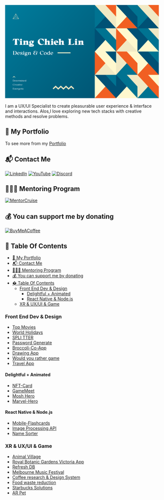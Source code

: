 <img src='./img/TCL_Header.png' alt='TCL-header'/>

I am a UX/UI Specialist to create pleasurable user experience & interface and interactions. Alos,I love exploring new tech stacks with creative methods and resolve problems.

## 💼 My Portfolio

To see more from my [Portfolio](https://tingchiehlin.com/)

## 📬 Contact Me

[![LinkedIn](https://img.shields.io/badge/LinkedIn-%230077B5.svg?logo=linkedin&logoColor=white)](https://www.linkedin.com/in/cooloojayoo/)
[![YouTube](https://img.shields.io/badge/YouTube-%23FF0000.svg?logo=YouTube&logoColor=white)](https://www.youtube.com/@jaylinxr)
[![Discord](https://img.shields.io/badge/Discord-%237289DA.svg?logo=discord&logoColor=white)](https://discord.com/invite/vJtN5QtQtP)

## 🧑🏼‍🏫 Mentoring Program

<a href="https://mentorcruise.com/mentor/tingchiehlin/">
<img src="https://cdn.mentorcruise.com/img/banner/navy-booking-badge.svg" width="240" alt="MentorCruise">
</a>

## 💰 You can support me by donating

[![BuyMeACoffee](https://img.shields.io/badge/Buy%20Me%20a%20Coffee-ffdd00?style=for-the-badge&logo=buy-me-a-coffee&logoColor=black)](https://www.buymeacoffee.com/tingchiehlin)

## 📖 Table Of Contents

- [💼 My Portfolio](#-my-portfolio)
- [📬 Contact Me](#-contact-me)
- [🧑🏼‍🏫 Mentoring Program](#-mentoring-program)
- [💰 You can support me by donating](#-you-can-support-me-by-donating)
- [� Table Of Contents](#-table-of-contents)
  - [Front End Dev \& Design](#front-end-dev--design)
    - [Delightful + Animated](#delightful--animated)
    - [React Native \& Node.js](#react-native--nodejs)
  - [XR \& UX/UI \& Game](#xr--uxui--game)

### Front End Dev & Design

- [Top Movies](https://github.com/TingChiehLin/top-movies)
- [World Holidays](https://github.com/TingChiehLin/world-holidays)
- [SPLI TTER](https://github.com/TingChiehLin/spli-tter-ui)
- [Password Generate](https://github.com/TingChiehLin/password-generator)
- [Broccoli-Co-App](https://github.com/TingChiehLin/Broccoli-Co-App)
- [Drawing App](https://github.com/TingChiehLin/drawing-board)
- [Would you rather game](https://github.com/TingChiehLin/Would-You-Rather-Game)
- [Travel App](https://github.com/TingChiehLin/Travel-App)

#### Delightful + Animated

- [NFT-Card](https://github.com/TingChiehLin/nft-card)
- [GameMeet](https://gamemeet.vercel.app/)
- [Mosh Hero](https://github.com/TingChiehLin/mosh_hero)
- [Marvel-Hero](https://github.com/TingChiehLin/marvel-hero)

#### React Native & Node.js

- [Mobile-Flashcards](https://github.com/TingChiehLin/Mobile-Flashcards)
- [Image Processing API](https://github.com/TingChiehLin/image-processing-api)
- [Name Sorter](https://github.com/TingChiehLin/name-sorter)

### XR & UX/UI & Game

- [Animal Village](https://tingchiehlin.com/animalvillage)
- [Royal Botanic Gardens Victoria App](https://tingchiehlin.com/royalbotanicgarden)
- [Refresh DB](https://github.com/TingChiehLin/ux-challenge-refresh-db)
- [Melbourne Music Festival](https://tingchiehlin.com/musicfestival)
- [Coffee research & Design System](https://tingchiehlin.com/coffeeresearch)
- [Food waste reduction](https://tingchiehlin.com/foodwaste)
- [Starbucks Solutions](https://tingchiehlin.com/startbucks)
- [AR Pet](https://tingchiehlin.com/arpet)
